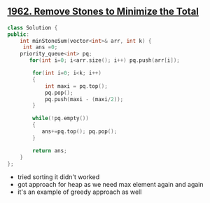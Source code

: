 ## [1962. Remove Stones to Minimize the Total](https://leetcode.com/problems/remove-stones-to-minimize-the-total/)

```cpp
class Solution {
public:
    int minStoneSum(vector<int>& arr, int k) {
     int ans =0;
    priority_queue<int> pq;
       for(int i=0; i<arr.size(); i++) pq.push(arr[i]);

        for(int i=0; i<k; i++)
        {
            int maxi = pq.top();
            pq.pop();
            pq.push(maxi - (maxi/2));
        }

        while(!pq.empty())
        {
           ans+=pq.top(); pq.pop();
        }

        return ans;
    }
};
```

- tried sorting it didn't worked
- got approach for heap as we need max element again and again
- it's an example of greedy approach as well
